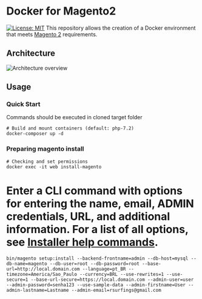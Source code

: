 # Docker for Magento2
[![License: MIT](https://img.shields.io/badge/License-MIT-blue.svg)](https://opensource.org/licenses/MIT)
This repository allows the creation of a Docker environment that meets
[Magento 2](http://devdocs.magento.com/guides/v2.2/install-gde/system-requirements-tech.html) requirements.

## Architecture
![Architecture overview](docs/architecture.png "Architecture")

## Usage
### Quick Start
Commands should be executed in cloned target folder 
```
# Build and mount containers (default: php-7.2)
docker-composer up -d
```
### Preparing magento install
```
# Checking and set permissions
docker exec -it web install-magento
```
# Enter a CLI command with options for entering the name, email, ADMIN credentials, URL, and additional information. For a list of all options, see [Installer help commands](https://devdocs.magento.com/guides/v2.3/install-gde/install/cli/install-cli-install.html#instgde-cli-help-cmds). 
```
bin/magento setup:install --backend-frontname=admin --db-host=mysql --db-name=magento --db-user=root --db-password=root --base-url=http://local.domain.com --language=pt_BR --timezone=America/Sao_Paulo --currency=BRL --use-rewrites=1 --use-secure=1 --base-url-secure=https://local.domain.com --admin-user=user --admin-password=senha123 --use-sample-data --admin-firstname=User --admin-lastname=Lastname --admin-email=rsurfings@gmail.com
```
